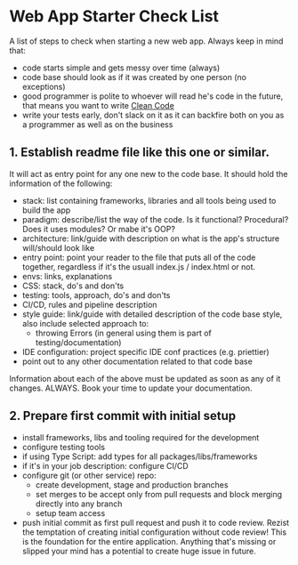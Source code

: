 # Web App Starter Check List
A list of steps to check when starting a new web app. Always keep in mind that:
- code starts simple and gets messy over time (always)
- code base should look as if it was created by one person (no exceptions)
- good programmer is polite to whoever will read he's code in the future, that means you want to write [Clean Code](https://www.youtube.com/watch?v=7EmboKQH8lM&t=4s)
- write your tests early, don't slack on it as it can backfire both on you as a programmer as well as on the business

## 1. Establish readme file like this one or similar.
It will act as entry point for any one new to the code base. It should hold the information of the following:
- stack: list containing frameworks, libraries and all tools being used to build the app
- paradigm: describe/list the way of the code. Is it functional? Procedural? Does it uses modules? Or mabe it's OOP?
- architecture: link/guide with description on what is the app's structure will/should look like
- entry point: point your reader to the file that puts all of the code together, regardless if it's the usuall index.js / index.html or not.
- envs: links, explanations
- CSS: stack, do's and don'ts
- testing: tools, approach, do's and don'ts
- CI/CD, rules and pipeline description
- style guide: link/guide with detailed description of the code base style, also include selected approach to:
  - throwing Errors (in general using them is part of testing/documentation)
- IDE configuration: project specific IDE conf practices (e.g. priettier)
- point out to any other documentation related to that code base

Information about each of the above must be updated as soon as any of it changes. ALWAYS. Book your time to update your documentation.

## 2. Prepare first commit with initial setup
- install frameworks, libs and tooling required for the development
- configure testing tools
- if using Type Script: add types for all packages/libs/frameworks
- if it's in your job description: configure CI/CD
- configure git (or other service) repo:
  - create development, stage and production branches
  - set merges to be accept only from pull requests and block merging directly into any branch
  - setup team access
- push initial commit as first pull request and push it to code review. Rezist the temptation of creating initial configuration without code review! This is the foundation for the entire application. Anything that's missing or slipped your mind has a potential to create huge issue in future.
